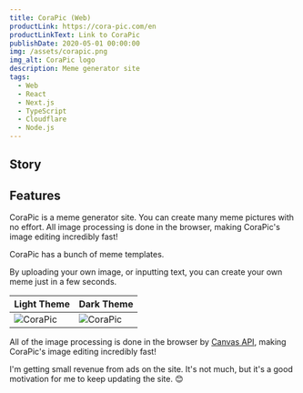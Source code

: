 ```yaml
---
title: CoraPic (Web)
productLink: https://cora-pic.com/en
productLinkText: Link to CoraPic
publishDate: 2020-05-01 00:00:00
img: /assets/corapic.png
img_alt: CoraPic logo
description: Meme generator site
tags:
  - Web
  - React
  - Next.js
  - TypeScript
  - Cloudflare
  - Node.js
---
```


## Story

## Features

CoraPic is a meme generator site. You can create many meme pictures with no effort. All image processing is done in the browser, making CoraPic's image editing incredibly fast!

CoraPic has a bunch of meme templates.

By uploading your own image, or inputting text, you can create your own meme just in a few seconds.

| Light Theme | Dark Theme |
|--------|--------|
| ![CoraPic](/assets/corapic/light.png) | ![CoraPic](/assets/corapic/dark.png) |


All of the image processing is done in the browser by [Canvas API](https://developer.mozilla.org/en-US/docs/Web/API/Canvas_API), making CoraPic's image editing incredibly fast!


I'm getting small revenue from ads on the site.
It's not much, but it's a good motivation for me to keep updating the site. 😊

